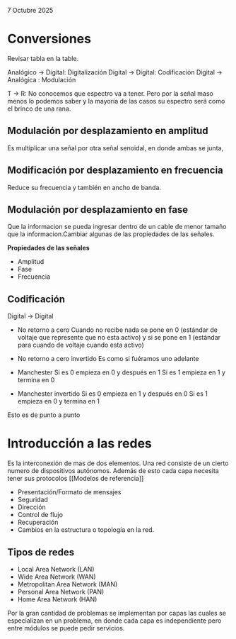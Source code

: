 7 Octubre 2025 

# Conversiones 

Revisar tabla en la table.

Analógico ->  Digital: Digitalización
Digital -> Digital: Codificación
Digital -> Analógica : Modulación

T -> R: No conocemos que espectro va a tener. Pero por la señal maso menos lo podemos saber y la mayoría de las casos su espectro será como el brinco de una rana.

## Modulación por desplazamiento en amplitud

Es multiplicar una señal por otra señal senoidal, en donde ambas se junta,

## Modificación por desplazamiento en frecuencia
Reduce su frecuencia y también en ancho de banda.

## Modulación por desplazamiento en fase
Que la informacion se pueda ingresar dentro de un cable de menor tamaño que la informacion.Cambiar algunas de las propiedades de  las señales.

**Propiedades de las señales**
- Amplitud
- Fase
- Frecuencia

## Codificación

Digital -> Digital 

- No retorno a cero 
Cuando no recibe nada se pone en 0 (estándar de voltaje que represente que no esta activo) y si se pone en 1 (estándar para cuando de voltaje cuando esta activo)

- No retorno a cero invertido 
Es como si fuéramos uno adelante

- Manchester
 Si es 0 empieza en 0 y después en 1
 Si es 1 empieza en 1 y termina en 0

- Manchester invertido
 Si es 0 empieza en 1 y después en 0
 Si es 1 empieza en 0 y termina en 1


Esto es de punto a punto


# Introducción a las redes

Es la interconexión de mas de dos elementos. Una red consiste de un cierto numero de dispositivos autónomos. Además de esto cada capa necesita tener sus protocolos [[Modelos de referencia]]

- Presentación/Formato de mensajes
- Seguridad
- Dirección
- Control de flujo
- Recuperación
- Cambios en la estructura o topología en la red.

## Tipos de redes

- Local Area Network (LAN)
- Wide Area Network (WAN)
- Metropolitan Area Network (MAN)
- Personal Area Network (PAN)
- Home Area Network (HAN)

Por la gran cantidad de problemas se implementan por capas las cuales se especializan en un problema, en donde cada capa es independiente pero entre módulos se puede pedir servicios.



